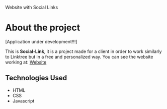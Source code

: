 Website with Social Links
# About the project

[Application under development!!!]

This is **Social-Link**, it is a project made for a client in order to work similarly to Linktree but in a free and personalized way. You can see the website working at: [Website](https://espaco-la-vie.netlify.app/)

## Technologies Used

- HTML
- CSS
- Javascript
